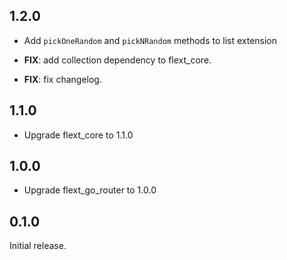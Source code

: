 ## 1.2.0

 - Add `pickOneRandom` and `pickNRandom` methods to list extension

 - **FIX**: add collection dependency to flext_core.
 - **FIX**: fix changelog.

## 1.1.0

- Upgrade flext_core to 1.1.0

## 1.0.0

- Upgrade flext_go_router to 1.0.0

## 0.1.0

Initial release.
